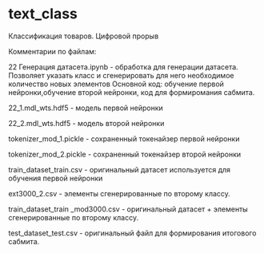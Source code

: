 # text_class
Классификация товаров. Цифровой прорыв

Комментарии по файлам:

22 Генерация датасета.ipynb  - обработка для генерации датасета. Позволяет указать класс и сгенерировать для него необходимое количество новых элементов
Основной код: обучение первой нейронки,обучение второй нейронки,   код для формиромания сабмита.

22_1.mdl_wts.hdf5 - модель первой нейронки

22_2.mdl_wts.hdf5 -  модель второй нейронки

tokenizer_mod_1.pickle - сохраненный токенайзер первой нейронки

tokenizer_mod_2.pickle - сохраненный токенайзер второй нейронки

train_dataset_train.csv - оригинальный датасет используется для обучения первой нейронки

ext3000_2.csv - элементы сгенерированные по второму классу.

train_dataset_train _mod3000.csv - оригинальный датасет + элементы сгенерированные по второму классу.

test_dataset_test.csv - оригинальный файл для формирования итогового сабмита.


